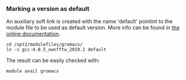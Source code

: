 

### Marking a version as default

An auxiliary soft link is created with the name 'default' pointint to the module file to be used as
default version. More info can be found in [the online documentation](https://lmod.readthedocs.io/en/latest/060_locating.html#marking-a-version-as-default).

```
cd /opt2/modulefiles/gromacs/
ln -s gcc-4.8.5_ownfftw_2019.1 default
```

The result can be easily checked with:

```
module avail gromacs
```
